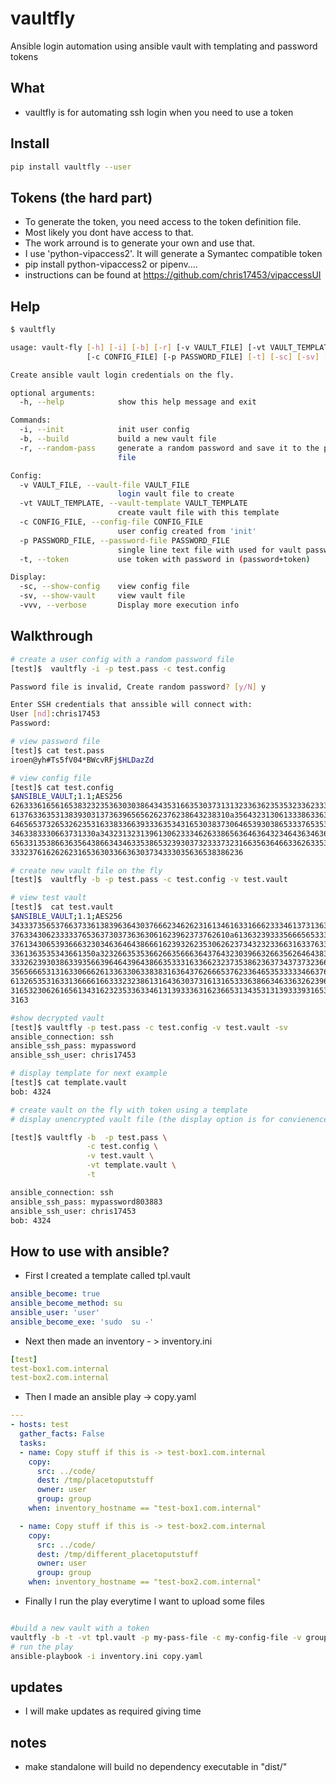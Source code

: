 # vaultfly
Ansible login automation using ansible vault with templating and password tokens

## What
- vaultfly is for automating ssh login when you need to use a token

## Install

```bash
pip install vaultfly --user
```

## Tokens (the hard part)
- To generate the token, you need access to the token definition file.
- Most likely you dont have access to that. 
- The work arround is to generate your own and use that.
- I use 'python-vipaccess2'. It will generate a Symantec compatible token
- pip install python-vipaccess2 or pipenv....
- instructions can be found at https://github.com/chris17453/vipaccessUI

## Help

```bash
$ vaultfly

usage: vault-fly [-h] [-i] [-b] [-r] [-v VAULT_FILE] [-vt VAULT_TEMPLATE]
                 [-c CONFIG_FILE] [-p PASSWORD_FILE] [-t] [-sc] [-sv] [-vvv]

Create ansible vault login credentials on the fly.

optional arguments:
  -h, --help            show this help message and exit

Commands:
  -i, --init            init user config
  -b, --build           build a new vault file
  -r, --random-pass     generate a random password and save it to the password
                        file

Config:
  -v VAULT_FILE, --vault-file VAULT_FILE
                        login vault file to create
  -vt VAULT_TEMPLATE, --vault-template VAULT_TEMPLATE
                        create vault file with this template
  -c CONFIG_FILE, --config-file CONFIG_FILE
                        user config created from 'init'
  -p PASSWORD_FILE, --password-file PASSWORD_FILE
                        single line text file with used for vault password
  -t, --token           use token with password in (password+token)

Display:
  -sc, --show-config    view config file
  -sv, --show-vault     view vault file
  -vvv, --verbose       Display more execution info

```


## Walkthrough
```bash
# create a user config with a random password file
[test]$  vaultfly -i -p test.pass -c test.config

Password file is invalid, Create random password? [y/N] y

Enter SSH credentials that anssible will connect with:
User [nd]:chris17453
Password: 

# view password file
[test]$ cat test.pass
iroen@yh#Ts5fV04*BWcvRFj$HLDazZd

# view config file
[test]$ cat test.config 
$ANSIBLE_VAULT;1.1;AES256
62633361656165383232353630303864343531663530373131323363623535323362333564616462
6137633635313839303137363965656262376238643238310a356432313061333863363737613939
64656537326532623531633833663933363534316530383730646539303865333765353266643437
3463383330663731330a343231323139613062333462633865636463643234643634636238316562
65633135386636356438663434633538653239303732333732316635636466336263353162336434
3332376162626231653630336636303734333035636538386236

# create new vault file on the fly
[test]$  vaultfly -b -p test.pass -c test.config -v test.vault

# view test vault
[test]$  cat test.vault
$ANSIBLE_VAULT;1.1;AES256
34333735653766373361383963643037666234626231613461633166623334613731363063623666
3763343062333337653637303736363061623962373762610a613632393335666565333633663333
37613430653936663230346364643866616239326235306262373432323366316337633965383663
3361363535343661350a323266353536626635666364376432303966326635626464383565323763
33326239303863393566396464396438663533316336623237353862363734373732366666396433
35656665313163306662613363306338383163643762666537623364653533333466376537663261
61326535316331366661663332323861316436303731613165333638663463363262396630633534
31653230626165613431623235336334613139333631623665313435313139333931653062326534
3163

#show decrypted vault
[test]$ vaultfly -p test.pass -c test.config -v test.vault -sv
ansible_connection: ssh
ansible_ssh_pass: mypassword
ansible_ssh_user: chris17453

# display template for next example
[test]$ cat template.vault
bob: 4324

# create vault on the fly with token using a template 
# display unencrypted vault file (the display option is for convienence)

[test]$ vaultfly -b  -p test.pass \
                 -c test.config \
                 -v test.vault \
                 -vt template.vault \
                 -t

ansible_connection: ssh
ansible_ssh_pass: mypassword803883
ansible_ssh_user: chris17453
bob: 4324

```


## How to use with ansible?
- First I created a template called tpl.vault
```yaml
ansible_become: true
ansible_become_method: su
ansible_user: 'user'
ansible_become_exe: 'sudo  su -'
```
- Next then made an inventory - > inventory.ini
```yaml
[test]
test-box1.com.internal
test-box2.com.internal
```
- Then I made an ansible play -> copy.yaml
```yaml
---
- hosts: test
  gather_facts: False
  tasks:
  - name: Copy stuff if this is -> test-box1.com.internal
    copy:
      src: ../code/
      dest: /tmp/placetoputstuff
      owner: user
      group: group
    when: inventory_hostname == "test-box1.com.internal"

  - name: Copy stuff if this is -> test-box2.com.internal
    copy:
      src: ../code/
      dest: /tmp/different_placetoputstuff
      owner: user
      group: group
    when: inventory_hostname == "test-box2.com.internal"
```
- Finally I run the play everytime I want to upload some files
```bash

#build a new vault with a token
vaultfly -b -t -vt tpl.vault -p my-pass-file -c my-config-file -v group_vars/all
# run the play
ansible-playbook -i inventory.ini copy.yaml
```

## updates
- I will make updates as required giving time

## notes
- make standalone will build no dependency executable in "dist/"
